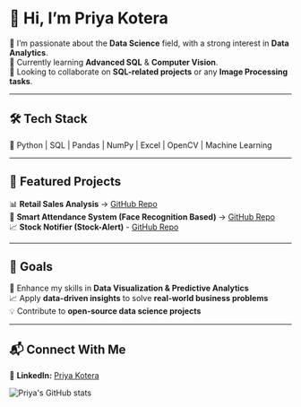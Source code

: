 # 👋 Hi, I’m Priya Kotera  

👀 I’m passionate about the **Data Science** field, with a strong interest in **Data Analytics**.  
🌱 Currently learning **Advanced SQL** & **Computer Vision**.  
💞️ Looking to collaborate on **SQL-related projects** or any **Image Processing tasks**.  

---

## 🛠️ Tech Stack  
🔹 Python | SQL | Pandas | NumPy | Excel | OpenCV | Machine Learning  

---

## 📌 Featured Projects  
📊 **Retail Sales Analysis** → [GitHub Repo](https://github.com/PriyaKotera16/Retail_Analysis)  
📸 **Smart Attendance System (Face Recognition Based)** → [GitHub Repo](https://github.com/PriyaKotera16/FaceID-Attendance)  
📈 **Stock Notifier (Stock-Alert)** - [GitHub Repo](https://github.com/PriyaKotera16/Stock-Alert)

---

## 🎯 Goals  
🚀 Enhance my skills in **Data Visualization & Predictive Analytics**  
📈 Apply **data-driven insights** to solve **real-world business problems**  
💡 Contribute to **open-source data science projects**  

---

## 📬 Connect With Me  
🔗 **LinkedIn:** [Priya Kotera](https://www.linkedin.com/in/priya-kotera)  

![Priya's GitHub stats](https://github-readme-stats.vercel.app/api?username=PriyaKotera16&show_icons=true&theme=radical)



<!---
PriyaKotera16/PriyaKotera16 is a ✨ special ✨ repository because its `README.md` (this file) appears on your GitHub profile.
You can click the Preview link to take a look at your changes.
--->
